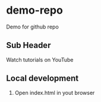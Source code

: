 # demo-repo
Demo for github repo

## Sub Header
Watch tutorials on YouTube

## Local development
1. Open index.html in yout browser